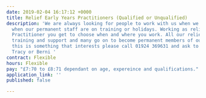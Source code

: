 ```yaml
---
date: 2019-02-04 16:17:12 +0000
title: Relief Early Years Practitioners (Qualified or Unqualified)
description: 'We are always looking for people to work with us when we get busy or
  when our permanent staff are on training or holidays. Working as relief Early Years
  Practitioner you get to choose when and where you work. All our relief team receive
  training and support and many go on to become permanent members of our team. If
  this is something that interests please call 01924 369631 and ask to speak to either
  Tracy or Berni '
contract: Flexible
hours: Flexible
pay: "£7:70 to £8:71 dependant on age, expereince and qualifications."
application_link: ''
published: false

---
```

